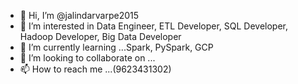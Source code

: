 - 👋 Hi, I’m @jalindarvarpe2015
- 👀 I’m interested in  Data Engineer, ETL Developer, SQL Developer, Hadoop Developer, Big Data Developer
- 🌱 I’m currently learning ...Spark, PySpark, GCP
- 💞️ I’m looking to collaborate on ...
- 📫 How to reach me ...(9623431302)

<!---
jalindarvarpe2015/jalindarvarpe2015 is a ✨ special ✨ repository because its `README.md` (this file) appears on your GitHub profile.
You can click the Preview link to take a look at your changes.
--->
